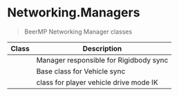 # Networking.Managers

> BeerMP Networking Manager classes

| Class                                                                                        | Description                            |
| -------------------------------------------------------------------------------------------- | -------------------------------------- |
| [<class c=NetRigidbodyManager>](API/BeerMP/Networking/Managers/NetRigidbodyManager.md)       | Manager responsible for Rigidbody sync |
| [<class c=NetVehicle>](API/BeerMP/Networking/Managers/NetVehicle.md)                         | Base class for Vehicle sync            |
| [<class c=NetVehicleDriverPivots>](API/BeerMP/Networking/Managers/NetVehicleDriverPivots.md) | class for player vehicle drive mode IK |
